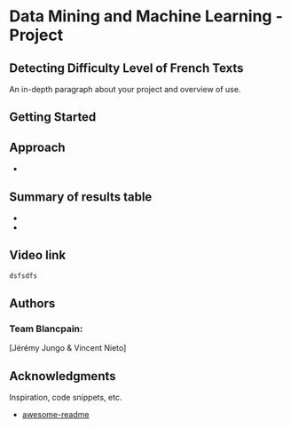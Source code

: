 # Data Mining and Machine Learning - Project
## Detecting Difficulty Level of French Texts

An in-depth paragraph about your project and overview of use.

## Getting Started

## Approach

* 


## Summary of results table

* 
* 

## Video link
```bash
dsfsdfs
```

## Authors

### Team Blancpain: 
[Jérémy Jungo & Vincent Nieto]

## Acknowledgments

Inspiration, code snippets, etc.
* [awesome-readme](https://github.com/matiassingers/awesome-readme)
